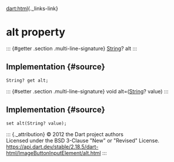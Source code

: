 [dart:html](../../dart-html/dart-html-library){._links-link}

alt property
============

::: {#getter .section .multi-line-signature}
[String](../../dart-core/string-class)? alt
:::

Implementation {#source}
--------------

``` {.language-dart data-language="dart"}
String? get alt;
```

::: {#setter .section .multi-line-signature}
void alt=([String](../../dart-core/string-class)? value)
:::

Implementation {#source}
--------------

``` {.language-dart data-language="dart"}
set alt(String? value);
```

::: {._attribution}
© 2012 the Dart project authors\
Licensed under the BSD 3-Clause \"New\" or \"Revised\" License.\
<https://api.dart.dev/stable/2.18.5/dart-html/ImageButtonInputElement/alt.html>
:::
